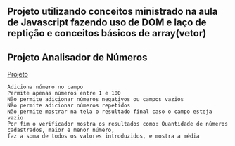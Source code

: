 ## Projeto utilizando conceitos ministrado na aula de Javascript fazendo uso de DOM e laço de reptição e conceitos básicos de array(vetor)
 ## Projeto Analisador de Números 
 
 <a href=" https://geffersoncosta.github.io/Estudos-JavaScript/aula16ex/ex18/index.html">Projeto</a>

    
    Adiciona número no campo 
    Permite apenas números entre 1 e 100
    Não permite adicionar números negativos ou campos vazios
    Não permite adicionar números repetidos
    Não permite mostrar na tela o resultado final caso o campo esteja vazio
    Por fim o verificador mostra os resultados como: Quantidade de números cadastrados, maior e menor número, 
    faz a soma de todos os valores introduzidos, e mostra a média
   


